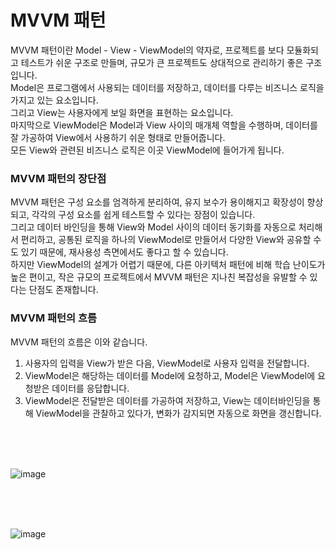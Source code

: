 # MVVM 패턴
MVVM 패턴이란 Model - View - ViewModel의 약자로, 프로젝트를 보다 모듈화되고 테스트가 쉬운 구조로 만들며, 규모가 큰 프로젝트도 상대적으로 관리하기 좋은 구조입니다.<br>
Model은 프로그램에서 사용되는 데이터를 저장하고, 데이터를 다루는 비즈니스 로직을 가지고 있는 요소입니다.<br>
그리고 View는 사용자에게 보일 화면을 표현하는 요소입니다.<br>
마지막으로 ViewModel은 Model과 View 사이의 매개체 역할을 수행하며, 데이터를 잘 가공하여 View에서 사용하기 쉬운 형태로 만들어줍니다.<br>
모든 View와 관련된 비즈니스 로직은 이곳 ViewModel에 들어가게 됩니다.<br>

### MVVM 패턴의 장단점
MVVM 패턴은 구성 요소를 엄격하게 분리하여, 유지 보수가 용이해지고 확장성이 향상되고, 각각의 구성 요소를 쉽게 테스트할 수 있다는 장점이 있습니다.<br>
그리고 데이터 바인딩을 통해 View와 Model 사이의 데이터 동기화를 자동으로 처리해서 편리하고, 공통된 로직을 하나의 ViewModel로 만들어서 다양한 View와 공유할 수도 있기 때문에, 재사용성 측면에서도 좋다고 할 수 있습니다.<br>
하지만 ViewModel의 설계가 어렵기 때문에, 다른 아키텍처 패턴에 비해 학습 난이도가 높은 편이고, 작은 규모의 프로젝트에서 MVVM 패턴은 지나친 복잡성을 유발할 수 있다는 단점도 존재합니다.

### MVVM 패턴의 흐름
MVVM 패턴의 흐름은 이와 같습니다.<br>
1. 사용자의 입력을 View가 받은 다음, ViewModel로 사용자 입력을 전달합니다.
2. ViewModel은 해당하는 데이터를 Model에 요청하고, Model은 ViewModel에 요청받은 데이터를 응답합니다.
3. ViewModel은 전달받은 데이터를 가공하여 저장하고, View는 데이터바인딩을 통해 ViewModel을 관찰하고 있다가, 변화가 감지되면 자동으로 화면을 갱신합니다.
<br>
<br>
<br>

![image](https://github.com/sdhong0609/tech-interview-study/assets/78577085/537aa20a-e099-4afb-b225-b3d03b981007)

<br>
<br>
<br>

![image](https://github.com/sdhong0609/tech-interview-study/assets/78577085/11fce7f1-93df-47e5-ad45-224c80711ff5)

